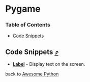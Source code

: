 # Pygame

### Table of Contents
- [Code Snippets](#code-snippets)

## Code Snippets [⤴](README.md)
- **[Label](label.py)** - Display text on the screen.

back to [Awesome Python](../README.md)